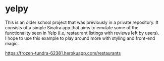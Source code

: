 # yelpy

This is an older school project that was previously in a private repository. It consists of a simple Sinatra app that aims to emulate some of the functionality seen in Yelp (i.e, restaurant listings with reviews left by users). I hope to use this example to play around more with styling and front-end magic.

https://frozen-tundra-62381.herokuapp.com/restaurants